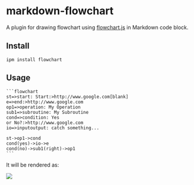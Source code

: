 # markdown-flowchart

A plugin for drawing flowchart using [flowchart.js](http://flowchart.js.org/) in Markdown code block.

## Install

```shell
ipm install flowchart
```

## Usage

    ```flowchart
    st=>start: Start:>http://www.google.com[blank]
    e=>end:>http://www.google.com
    op1=>operation: My Operation
    sub1=>subroutine: My Subroutine
    cond=>condition: Yes
    or No?:>http://www.google.com
    io=>inputoutput: catch something...
    	
    st->op1->cond
    cond(yes)->io->e
    cond(no)->sub1(right)->op1
    ```

It will be rendered as:

![](https://github.com/inkdropapp/markdown-flowchart/raw/master/docs/images/example-01.png)
